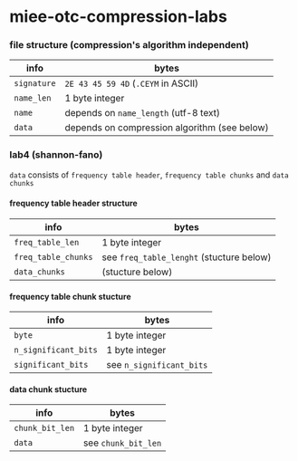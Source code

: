 # miee-otc-compression-labs

### file structure (compression's algorithm independent)

info | bytes
--- | ---
`signature` | `2E 43 45 59 4D`  (`.CEYM` in ASCII)
`name_len` | 1 byte integer
`name` | depends on `name_length` (utf-8 text)
`data` | depends on compression algorithm (see below)

### lab4 (shannon-fano)

`data` сonsists of `frequency table header`, `frequency table chunks` and `data chunks`

#### frequency table header structure

info | bytes
--- | ---
`freq_table_len` | 1 byte integer
`freq_table_chunks` | see `freq_table_lenght` (stucture below)
`data_chunks` | (stucture below)

#### frequency table chunk stucture 

info | bytes
--- | ---
`byte` | 1 byte integer
`n_significant_bits` | 1 byte integer
`significant_bits` | see `n_significant_bits`

#### data chunk stucture

info | bytes
--- | ---
`chunk_bit_len` | 1 byte integer
`data` | see `chunk_bit_len`
